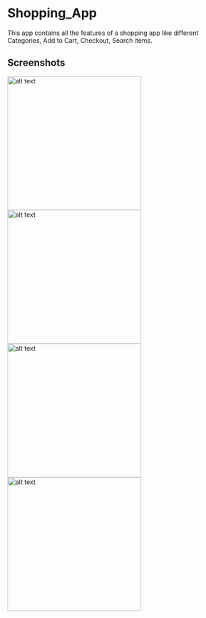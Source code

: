 # Shopping_App
This app contains all the features of a shopping app like different Categories, Add to Cart, Checkout, Search items.

## Screenshots
<img src="https://user-images.githubusercontent.com/64039031/134797379-63fa223c-1bce-42d0-8f9e-ccf4f03b174b.jpeg" alt="alt text" width="300" height="300">
<img src="https://user-images.githubusercontent.com/64039031/134797383-1e7773a3-f2d9-4c2f-83be-9717256eb404.jpeg" alt="alt text" width="300" height="300">
<img src="https://user-images.githubusercontent.com/64039031/134797385-8f17d857-5182-4295-ad29-1f4570aa0e74.jpeg" alt="alt text" width="300" height="300">
<img src="https://user-images.githubusercontent.com/64039031/134797386-2f694a4b-5314-492f-95a0-07ac641c4661.jpeg" alt="alt text" width="300" height="300">

